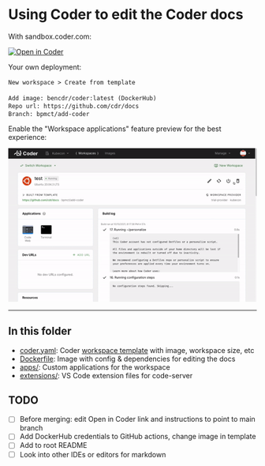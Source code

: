 <!-- markdownlint-disable MD041 -->

# Using Coder to edit the Coder docs

With sandbox.coder.com:

[![Open in
Coder](https://cdn.coder.com/embed-button.svg)](https://sandbox.coder.com/wac/build?project_oauth_service=github&template_oauth_service=github&template_ref=bpmct%2Fadd-coder&template_url=https://github.com/cdr/docs)

Your own deployment:

```text
New workspace > Create from template

Add image: bencdr/coder:latest (DockerHub)
Repo url: https://github.com/cdr/docs
Branch: bpmct/add-coder
```

Enable the "Workspace applications" feature preview for the best experience:

![Enabling Workspace Applicaitons in Coder Dashboard](enable_feature_preview.gif)

---

## In this folder

- [coder.yaml](./config.yaml): Coder
  [workspace template](https://coder.com/docs/coder/latest/workspaces/workspace-templates)
  with image, workspace size, etc
- [Dockerfile](./Dockerfile): Image with config & dependencies for editing the
  docs
- [apps/](./apps/): Custom applications for the workspace
- [extensions/](./apps/): VS Code extension files for code-server

## TODO

- [ ] Before merging: edit Open in Coder link and instructions to point to main
      branch
- [ ] Add DockerHub credentials to GitHub actions, change image in template
- [ ] Add to root README
- [ ] Look into other IDEs or editors for markdown
